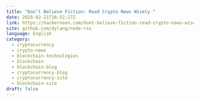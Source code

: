 ```yaml
---
title: "Don’t Believe Fiction: Read Crypto News Wisely "
date: 2020-02-21T16:52:27Z
link: https://hackernoon.com/dont-believe-fiction-read-crypto-news-wisely-jd5w3b70?source=rss&utm_medium=RSS&utm_source=news.12bit.vn
site: github.com/dylang/node-rss
language: English
category:
  - cryptocurrency
  - crypto-news
  - blockchain-technologies
  - blockchain
  - blockchain-blog
  - cryptocurrency-blog
  - cryptocurrency-site
  - blockchain-site
draft: false
---
```

